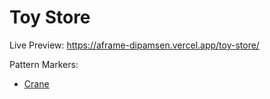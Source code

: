 # Toy Store


Live Preview: https://aframe-dipamsen.vercel.app/toy-store/

Pattern Markers:

* [Crane](https://raw.githubusercontent.com/whitehatjr/PRO-C168-AR/main/assets/T01/pattern-crane.png)